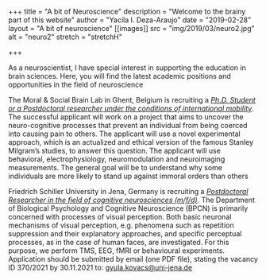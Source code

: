 +++
title = "A bit of Neuroscience"
description = "Welcome to the brainy part of this website"
author = "Yacila I. Deza-Araujo"
date = "2019-02-28"
layout = "A bit of neuroscience"
[[images]]
  src = "img/2019/03/neuro2.jpg"
  alt = "neuro2"
  stretch = "stretchH"

+++

As a neuroscientist, I have special interest in supporting the education in brain sciences.
Here, you will find the latest academic positions and opportunities in the field of neuroscience


The Moral & Social Brain Lab in Ghent, Belgium is recruiting a [*Ph.D. Student or a Postdoctoral researcher under the conditions of international mobility*](https://moralsocialbrain.com/current-vacancies/). The successful applicant will work on a project that aims to uncover the neuro-cognitive processes that prevent an individual from being coerced into causing pain to others. The applicant will use a novel experimental approach, which is an actualized and ethical version of the famous Stanley Milgram’s studies, to answer this question. The applicant will use behavioral, electrophysiology, neuromodulation and neuroimaging measurements. The general goal will be to understand why some individuals are more likely to stand up against immoral orders than others


Friedrich Schiller University in Jena, Germany is recruiting a [*Postdoctoral Researcher
in the field of cognitive neurosciences (m/f/d)*](https://www4.uni-jena.de/Universität/Stellenmarkt/Wissenschaftliche+Beschäftigte/Wissenschaftliche_r+Mitarbeiter_in+%28PostDoc%29+im+Bereich+der+neurokognitiven+Wissenschaft+%28m_w_d%29.html). The Department of Biological Psychology and Cognitive Neuroscience (BPCN) is primarily concerned with processes of visual perception. Both basic neuronal mechanisms of visual perception, e.g. phenomena such as repetition suppression and their explanatory approaches, and specific perceptual processes, as in the case of human faces, are investigated. For this purpose, we perform TMS, EEG, fMRI or behavioural experiments. Application should be submitted by email (one PDF file), stating the vacancy ID 370/2021 by 30.11.2021 to: gyula.kovacs@uni-jena.de










